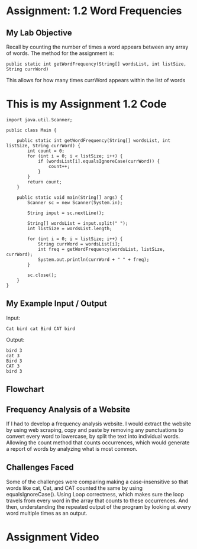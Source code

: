 
# Assignment: 1.2 Word Frequencies

## My Lab Objective
Recall by counting the number of times a word appears between any array of words. The method for the assignment is:

``` public static int getWordFrequency(String[] wordsList, int listSize, String currWord) ```

This allows for how many times currWord appears within the list of words

# This is my Assignment 1.2 Code
```
import java.util.Scanner;

public class Main {

    public static int getWordFrequency(String[] wordsList, int listSize, String currWord) {
        int count = 0;
        for (int i = 0; i < listSize; i++) {
            if (wordsList[i].equalsIgnoreCase(currWord)) {
                count++;
            }
        }
        return count;
    }

    public static void main(String[] args) {
        Scanner sc = new Scanner(System.in);

        String input = sc.nextLine();

        String[] wordsList = input.split(" ");
        int listSize = wordsList.length;

        for (int i = 0; i < listSize; i++) {
            String currWord = wordsList[i];
            int freq = getWordFrequency(wordsList, listSize, currWord);
            System.out.println(currWord + " " + freq);
        }

        sc.close();
    }
}
```
## My Example Input / Output

Input:

``` Cat bird cat Bird CAT bird ```


Output:

``` Cat 3
bird 3
cat 3
Bird 3
CAT 3
bird 3
```

## Flowchart


## Frequency Analysis of a Website

If I had to develop a frequency analysis website. I would extract the website by using web scraping, copy and paste by removing any punctuations to convert every word to lowercase, by split the text into individual words. Allowing the count method that counts occurrences, which would generate a report of words by analyzing what is most common.

## Challenges Faced

Some of the challenges were comparing making a case-insensitive so that words like cat, Cat, and CAT counted the same by using equalsIgnoreCase(). Using Loop correctness, which makes sure the loop travels from every word in the array that counts to these occurrences. And then, understanding the repeated output of the program by looking at every word multiple times as an output.

# Assignment Video
